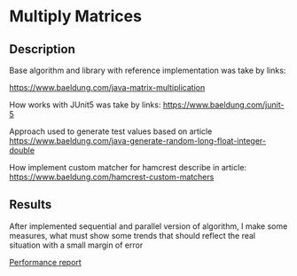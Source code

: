 # Multiply Matrices

## Description

Base algorithm and library with reference implementation was take by links:

https://www.baeldung.com/java-matrix-multiplication


How works with JUnit5 was take by links:
https://www.baeldung.com/junit-5

Approach used to generate test values based on article
https://www.baeldung.com/java-generate-random-long-float-integer-double

How implement custom matcher for hamcrest describe in article:
https://www.baeldung.com/hamcrest-custom-matchers

## Results

After implemented sequential and parallel version of algorithm, I make some measures, what must show some trends that should reflect the real situation with a small margin of error 

[Performance report](https://htmlpreview.github.io/https://github.com/skyrylyuk/MatrixMultiplier/blob/master/reports/performancereport.html)
